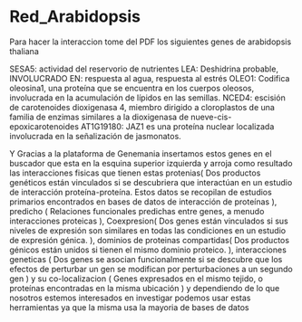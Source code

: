 # Red_Arabidopsis

Para hacer la interaccion tome del PDF los siguientes genes de arabidopsis thaliana

SESA5: actividad del reservorio de nutrientes
LEA: Deshidrina probable, INVOLUCRADO EN: respuesta al agua, respuesta al estrés
OLEO1: Codifica oleosina1, una proteína que se encuentra en los cuerpos oleosos, involucrada en la acumulación de lípidos en las semillas. 
NCED4: escisión de carotenoides dioxigenasa 4, miembro dirigido a cloroplastos de una familia de enzimas similares a la dioxigenasa de nueve-cis-epoxicarotenoides
AT1G19180: JAZ1 es una proteína nuclear localizada involucrada en la señalización de jasmonatos.

Y Gracias a la plataforma de Genemania insertamos estos genes en el buscador que esta en la esquina superior izquierda y arroja como resultado las interacciones fisicas que tienen estas protenias( Dos productos genéticos están vinculados si se descubriera que interactúan en un estudio de interacción proteína-proteína. Estos datos se recopilan de estudios primarios encontrados en bases de datos de interacción de proteínas ), predicho ( Relaciones funcionales predichas entre genes, a menudo interacciones proteicas ), Coexpresion( Dos genes están vinculados si sus niveles de expresión son similares en todas las condiciones en un estudio de expresión génica. ), dominios de proteinas compartidas( Dos productos génicos están unidos si tienen el mismo dominio proteico. ), interacciones geneticas ( Dos genes se asocian funcionalmente si se descubre que los efectos de perturbar un gen se modifican por perturbaciones a un segundo gen ) y su co-localizacion (  Genes expresados en el mismo tejido, o proteínas encontradas en la misma ubicación )  y dependiendo de lo que nosotros estemos interesados en investigar podemos usar estas herramientas ya que la misma usa la mayoria de bases de datos 
